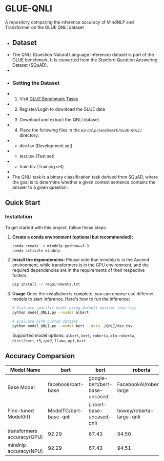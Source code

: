 # GLUE-QNLI
A repository comparing the inference accuracy of MindNLP and Transformer on the GLUE QNLI dataset

+ ## Dataset
+ The QNLI (Question Natural Language Inference) dataset is part of the GLUE benchmark. It is converted from the Stanford Question Answering Dataset (SQuAD).
+ 
+ ### Getting the Dataset
+ 1. Visit [GLUE Benchmark Tasks](https://gluebenchmark.com/tasks/)
+ 2. Register/Login to download the GLUE data
+ 3. Download and extract the QNLI dataset
+ 4. Place the following files in the `mindnlp/benchmark/GLUE-QNLI/` directory:
+    - dev.tsv (Development set)
+    - test.tsv (Test set)
+    - train.tsv (Training set)
+ 
+ The QNLI task is a binary classification task derived from SQuAD, where the goal is to determine whether a given context sentence contains the answer to a given question.

## Quick Start

### Installation
To get started with this project, follow these steps:

1. **Create a conda environment (optional but recommended):**
    ```bash
    conda create -n mindnlp python==3.9
    conda activate mindnlp
2. **Install the dependencies:**
Please note that mindnlp is in the Ascend environment, while transformers is in the GPU environment, and the required dependencies are in the requirements of their respective folders.
    ```bash
    pip install -r requirements.txt
3. **Usage**
Once the installation is complete, you can choose use differnet models to start inference. Here's how to run the inference:
   ```bash
   # Evaluate specific model using default dataset (dev.tsv)
   python model_QNLI.py --model albert

   # Evaluate with custom dataset
   python model_QNLI.py --model bert --data ./QNLI/dev.tsv
   ```
   Supported model options: `albert`, `bert`, `roberta`, `xlm-roberta`, `distilbert`, `t5`, `gpt2`, `llama`, `opt`, `bart`

## Accuracy Comparsion
|  Model Name | bart | bert | roberta | xlm-roberta | gpt2 | t5 | distilbert | albert | opt | llama |
|---|---|---|---|---|---|---|---|---|---|---|
|  Base Model  | facebook/bart-base  |  google-bert/bert-base-uncased | FacebookAI/roberta-large | FacebookAI/xlm-roberta-large |  openai-community/gpt2 |  google-t5/t5-small |  distilbert/distilbert-base-uncased | albert/albert-base-v2  | facebook/opt-125m  | JackFram/llama-160m  |
|  Fine-tuned Model(hf)  | ModelTC/bart-base-qnli  | Li/bert-base-uncased-qnli  | howey/roberta-large-qnli | tmnam20/xlm-roberta-large-qnli-1 | tanganke/gpt2_qnli  | lightsout19/t5-small-qnli  | anirudh21/distilbert-base-uncased-finetuned-qnli  | orafandina/albert-base-v2-finetuned-qnli  | utahnlp/qnli_facebook_opt-125m_seed-1  | Cheng98/llama-160m-qnli  |
| transformers accuracy(GPU) |  92.29 | 67.43  | 94.50 | 92.50 | 88.15  | 89.71  | 59.21  | 55.14  | 86.10  |  50.97 |
| mindnlp accuracy(NPU) | 92.29  | 67.43  | 94.51 | 92.50 | 88.15  | 89.71  | 59.23  | 55.13  | 86.10  | 50.97  |